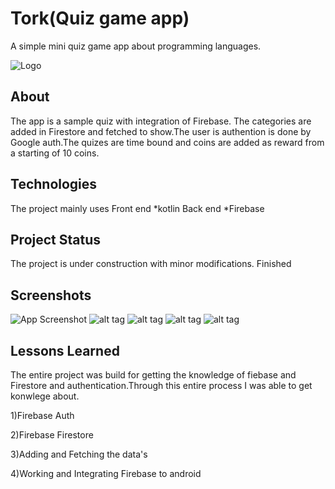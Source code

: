 

# Tork(Quiz game app)

A simple mini quiz game app about programming languages.

![Logo](https://github.com/poojaOfficial321/GameApp/blob/master/20211117_114241_0000.png)

## About

The app is a sample quiz with integration of Firebase. The categories are added in Firestore and fetched to show.The user is authention is done by Google auth.The quizes are time bound  and coins are added as reward from a starting of 10 coins.

## Technologies

The project mainly uses
Front end
*kotlin
Back end
*Firebase

## Project Status
The project is under construction with minor modifications.
Finished


## Screenshots

![App Screenshot](https://github.com/poojaOfficial321/GameApp/blob/master/png_20211117_120144_0000.png)
![alt tag](https://github.com/poojaOfficial321/GameApp/blob/master/Screenshot_2022-01-07-00-29-14-26.png)
![alt tag](https://github.com/poojaOfficial321/GameApp/blob/master/Screenshot_2022-01-07-00-29-33-77.png)
![alt tag](https://github.com/poojaOfficial321/GameApp/blob/master/Screenshot_2022-01-07-00-29-38-68.png)
![alt tag](https://github.com/poojaOfficial321/GameApp/blob/master/Screenshot_2022-01-07-00-30-12-15.png)

## Lessons Learned

The entire project was build for getting the knowledge of fiebase and Firestore and authentication.Through this entire process I was able to get konwlege about.

 1)Firebase Auth

2)Firebase Firestore

 

3)Adding and Fetching the data's

4)Working and Integrating Firebase to android


